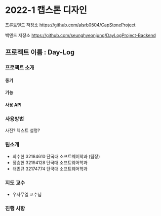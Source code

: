 # 2022-1 캡스톤 디자인
프론트엔드 저장소
https://github.com/alsrb0504/CapStoneProject

백엔드 저장소
https://github.com/seunghyeonjung/DayLogProject-Backend


## 프로젝트 이름 : Day-Log

### 프로젝트 소개

#### 동기
#### 기능
#### 사용 API

### 사용방법

사진?
텍스트 설명?


### 팀소개
- 최수현 32184610 단국대 소프트웨어학과 (팀장)
- 정승현 32194128 단국대 소프트웨어학과
- 태민규 32174774 단국대 소프트웨어학과

### 지도 교수
- 우사무엘 교수님


### 진행 사항
